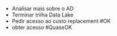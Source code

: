  - Analisar mais sobre o AD
 - Terminar trilha Data Lake
 - Pedir acesso ao custo replacement #OK 
 - obter acesso #QuaseOK 
 